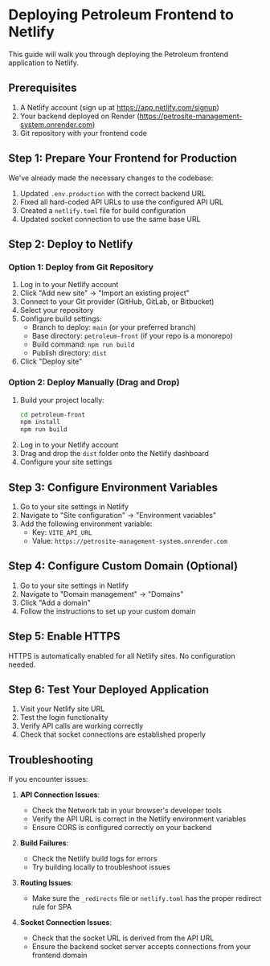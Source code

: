 # Deploying Petroleum Frontend to Netlify

This guide will walk you through deploying the Petroleum frontend application to Netlify.

## Prerequisites

1. A Netlify account (sign up at https://app.netlify.com/signup)
2. Your backend deployed on Render (https://petrosite-management-system.onrender.com)
3. Git repository with your frontend code

## Step 1: Prepare Your Frontend for Production

We've already made the necessary changes to the codebase:

1. Updated `.env.production` with the correct backend URL
2. Fixed all hard-coded API URLs to use the configured API URL
3. Created a `netlify.toml` file for build configuration
4. Updated socket connection to use the same base URL

## Step 2: Deploy to Netlify

### Option 1: Deploy from Git Repository

1. Log in to your Netlify account
2. Click "Add new site" → "Import an existing project"
3. Connect to your Git provider (GitHub, GitLab, or Bitbucket)
4. Select your repository
5. Configure build settings:
   - Branch to deploy: `main` (or your preferred branch)
   - Base directory: `petroleum-front` (if your repo is a monorepo)
   - Build command: `npm run build`
   - Publish directory: `dist`
6. Click "Deploy site"

### Option 2: Deploy Manually (Drag and Drop)

1. Build your project locally:
   ```bash
   cd petroleum-front
   npm install
   npm run build
   ```
2. Log in to your Netlify account
3. Drag and drop the `dist` folder onto the Netlify dashboard
4. Configure your site settings

## Step 3: Configure Environment Variables

1. Go to your site settings in Netlify
2. Navigate to "Site configuration" → "Environment variables"
3. Add the following environment variable:
   - Key: `VITE_API_URL`
   - Value: `https://petrosite-management-system.onrender.com`

## Step 4: Configure Custom Domain (Optional)

1. Go to your site settings in Netlify
2. Navigate to "Domain management" → "Domains"
3. Click "Add a domain"
4. Follow the instructions to set up your custom domain

## Step 5: Enable HTTPS

HTTPS is automatically enabled for all Netlify sites. No configuration needed.

## Step 6: Test Your Deployed Application

1. Visit your Netlify site URL
2. Test the login functionality
3. Verify API calls are working correctly
4. Check that socket connections are established properly

## Troubleshooting

If you encounter issues:

1. **API Connection Issues**:
   - Check the Network tab in your browser's developer tools
   - Verify the API URL is correct in the Netlify environment variables
   - Ensure CORS is configured correctly on your backend

2. **Build Failures**:
   - Check the Netlify build logs for errors
   - Try building locally to troubleshoot issues

3. **Routing Issues**:
   - Make sure the `_redirects` file or `netlify.toml` has the proper redirect rule for SPA

4. **Socket Connection Issues**:
   - Check that the socket URL is derived from the API URL
   - Ensure the backend socket server accepts connections from your frontend domain 